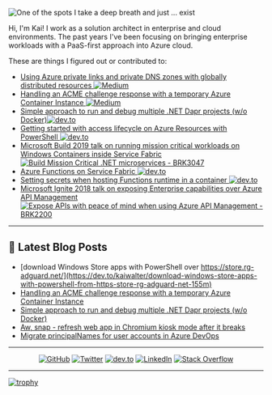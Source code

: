 ![One of the spots I take a deep breath and just ... exist](https://res.cloudinary.com/practicaldev/image/fetch/s--E3J7Qj_I--/c_imagga_scale,f_auto,fl_progressive,h_420,q_auto,w_1000/https://dev-to-uploads.s3.amazonaws.com/i/r5etlmwo8yqfxk475uvi.JPG)

Hi, I'm Kai! I work as a solution architect in enterprise and cloud environments. The past years I've been focusing on bringing enterprise workloads with a PaaS-first approach into Azure cloud.

These are things I figured out or contributed to:


- [Using Azure private links and private DNS zones with globally distributed resources <img src="https://img.shields.io/badge/Medium--_.svg?style=social&logo=medium" alt="Medium">](https://ancientitguy.medium.com/using-azure-private-links-and-private-dns-zones-with-globally-distributed-resources-2c9e53b03250)
- [Handling an ACME challenge response with a temporary Azure Container Instance <img src="https://img.shields.io/badge/Medium--_.svg?style=social&logo=medium" alt="Medium">](https://ancientitguy.medium.com/handling-an-acme-challenge-response-with-a-temporary-azure-container-instance-5614acf0e425)
- [Simple approach to run and debug multiple .NET Dapr projects (w/o Docker)<img src="https://img.shields.io/badge/dev.to--_.svg?style=social&logo=dev.to" alt="dev.to">](https://dev.to/kaiwalter/simple-approach-to-run-and-debug-multiple-net-dapr-projects-w-o-docker-289k)
- [Getting started with access lifecycle on Azure Resources with PowerShell <img src="https://img.shields.io/badge/dev.to--_.svg?style=social&logo=dev.to" alt="dev.to">](https://dev.to/kaiwalter/getting-started-with-access-lifecycle-on-azure-resources-with-powershell-2988)
- [Microsoft Build 2019 talk on running mission critical workloads on Windows Containers inside Service Fabric<br/><img src="https://img.shields.io/youtube/views/sU52ULgX7YU" alt="Build Mission Critical .NET microservices - BRK3047">](https://www.youtube.com/watch?v=sU52ULgX7YU&t=2058)
- [Azure Functions on Service Fabric <img src="https://img.shields.io/badge/dev.to--_.svg?style=social&logo=dev.to" alt="dev.to">](https://dev.to/kaiwalter/azure-functions-on-service-fabric-40n8)
- [Setting secrets when hosting Functions runtime in a container <img src="https://img.shields.io/badge/dev.to--_.svg?style=social&logo=dev.to" alt="dev.to">](https://dev.to/kaiwalter/setting-secrets-when-hosting-functions-runtime-in-a-container-4obp)
- [Microsoft Ignite 2018 talk on exposing Enterprise capabilities over Azure API Management<br/><img src="https://img.shields.io/badge/--_.svg?style=social&logo=youtube" alt="Expose APIs with peace of mind when using Azure API Management - BRK2200">](https://www.youtube.com/watch?v=BoZimCedfq8&t=1318)

---

## 📕 Latest Blog Posts

<!-- BLOG-POST-LIST:START -->
- [download Windows Store apps with PowerShell over https://store.rg-adguard.net/](https://dev.to/kaiwalter/download-windows-store-apps-with-powershell-from-https-store-rg-adguard-net-155m)
- [Handling an ACME challenge response with a temporary Azure Container Instance](https://dev.to/kaiwalter/handling-an-acme-challenge-response-with-a-temporary-azure-container-instance-3ae0)
- [Simple approach to run and debug multiple .NET Dapr projects (w/o Docker)](https://dev.to/kaiwalter/simple-approach-to-run-and-debug-multiple-net-dapr-projects-w-o-docker-289k)
- [Aw, snap - refresh web app in Chromium kiosk mode after it breaks](https://dev.to/kaiwalter/aw-snap-refresh-web-app-in-chromium-kiosk-mode-after-it-breaks-1p4a)
- [Migrate principalNames for user accounts in Azure DevOps](https://dev.to/kaiwalter/migrate-principalnames-for-user-accounts-in-azure-devops-18pe)
<!-- BLOG-POST-LIST:END -->

---

<p align="center">
	<a href="https://github.com/kaiwalter"><img src="https://img.shields.io/github/followers/kaiwalter.svg?label=GitHub&style=social" alt="GitHub"></a>
	<a href="https://twitter.com/ancientitguy"><img src="https://img.shields.io/twitter/follow/ancientitguy?label=Twitter&style=social" alt="Twitter"></a>
	<a href="https://dev.to/kaiwalter"><img src="https://img.shields.io/badge/dev.to--_.svg?style=social&logo=dev.to" alt="dev.to"></a>
	<a href="https://www.linkedin.com/in/kaiwalter/"><img src="https://img.shields.io/badge/LinkedIn--_.svg?style=social&logo=linkedin" alt="LinkedIn"></a>
	<a href="https://stackoverflow.com/users/4947644/kai-walter"><img src="https://img.shields.io/badge/Stack Overflow--_.svg?style=social&logo=stackoverflow" alt="Stack Overflow"></a>
</p>

---

[![trophy](https://github-profile-trophy.vercel.app/?username=kaiwalter)](https://github.com/ryo-ma/github-profile-trophy)
